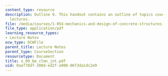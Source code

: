 ```yaml
---
content_type: resource
description: Outline 9. This handout contains an outline of topics covered in course
  lectures.
file: /media/courses/1-054-mechanics-and-design-of-concrete-structures-spring-2004/0aef78df300ded2fa90606f3da1dc2e9_o_09_bm_clmn_jnt.pdf
file_type: application/pdf
learning_resource_types:
- Lecture Notes
ocw_type: OCWFile
parent_title: Lecture Notes
parent_type: CourseSection
resourcetype: Document
title: o_09_bm_clmn_jnt.pdf
uid: 0aef78df-300d-ed2f-a906-06f3da1dc2e9
---
```

